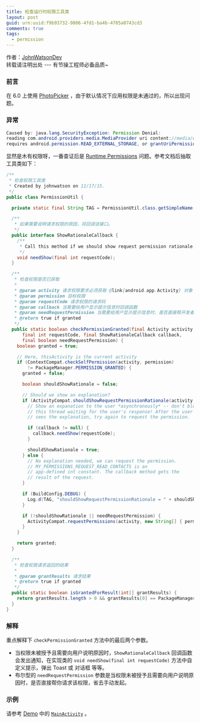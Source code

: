 ```yaml
---
title: 检查运行时权限工具类
layout: post
guid: urn:uuid:f9b93732-9806-4fd1-ba4b-4705a0743cd3
comments: true
tags:
  - permission
---
```


作者：[JohnWatsonDev](http://www.johnwatsondev.com)  
转载请注明出处 --- 有节操工程师必备品质~

### 前言
在 6.0 上使用 [PhotoPicker](https://github.com/donglua/PhotoPicker) ，由于默认情况下应用权限是未通过的，所以出现问题。  

### 异常
```java
Caused by: java.lang.SecurityException: Permission Denial:  
reading com.android.providers.media.MediaProvider uri content://media/external/images/media  
requires android.permission.READ_EXTERNAL_STORAGE, or grantUriPermission()
```

显然是木有权限呀，一番查证后是 [Runtime Permissions](http://developer.android.com/training/permissions/requesting.html) 问题。参考文档后抽取工具类如下：

```java
/**
 * 检查权限工具类
 * Created by johnwatson on 11/17/15.
 */
public class PermissionUtil {

  private static final String TAG = PermissionUtil.class.getSimpleName();

  /**
   * 如果需要说明请求权限的原因，将回调该接口。
   */
  public interface ShowRationaleCallback {
    /**
     * Call this method if we should show request permission rationale.
     */
    void needShow(final int requestCode);
  }

  /**
   * 检查权限是否已获取
   *
   * @param activity 请求权限要求必须获取 @link{android.app.Activity} 对象
   * @param permission 目标权限
   * @param requestCode 请求权限的请求码
   * @param callback 当需要给用户显示提示信息时回调函数
   * @param needRequestPermission 当需要给用户显示提示信息时，是否直接帮开发者请求权限。
   * @return true if granted
   */
  public static boolean checkPermissionGranted(final Activity activity, final String permission,
      final int requestCode, final ShowRationaleCallback callback,
      final boolean needRequestPermission) {
    boolean granted = true;

    // Here, thisActivity is the current activity
    if (ContextCompat.checkSelfPermission(activity, permission)
        != PackageManager.PERMISSION_GRANTED) {
      granted = false;

      boolean shouldShowRationale = false;

      // Should we show an explanation?
      if (ActivityCompat.shouldShowRequestPermissionRationale(activity, permission)) {
        // Show an expanation to the user *asynchronously* -- don't block
        // this thread waiting for the user's response! After the user
        // sees the explanation, try again to request the permission.

        if (callback != null) {
          callback.needShow(requestCode);
        }

        shouldShowRationale = true;
      } else {
        // No explanation needed, we can request the permission.
        // MY_PERMISSIONS_REQUEST_READ_CONTACTS is an
        // app-defined int constant. The callback method gets the
        // result of the request.
      }

      if (BuildConfig.DEBUG) {
        Log.d(TAG, "shouldShowRequestPermissionRationale = " + shouldShowRationale);
      }

      if (!shouldShowRationale || needRequestPermission) {
        ActivityCompat.requestPermissions(activity, new String[] { permission }, requestCode);
      }
    }

    return granted;
  }

  /**
   * 检查权限请求返回的结果
   *
   * @param grantResults 请求结果
   * @return true if granted
   */
  public static boolean isGrantedForResult(int[] grantResults) {
    return grantResults.length > 0 && grantResults[0] == PackageManager.PERMISSION_GRANTED;
  }
}
```

<!-- {% gist johnwatsondev/2d9a068931f88a3b2470%} -->

### 解释

重点解释下 `checkPermissionGranted` 方法中的最后两个参数。

+ 当权限未被授予且需要向用户说明原因时，`ShowRationaleCallback` 回调函数会发出通知，在实现类的 `void needShow(final int requestCode)` 方法中自定义提示，弹出 Toast 或 对话框 等等。  
+ 布尔型的 `needRequestPermission` 参数是当权限未被授予且需要向用户说明原因时，是否直接帮你请求该权限，省去手动发起。

### 示例
请参考 [Demo](https://github.com/johnwatsondev/PhotoPicker.git) 中的 [`MainActivity`](https://github.com/johnwatsondev/PhotoPicker/blob/master/photopickerdemo/src/main/java/me/iwf/PhotoPickerDemo/MainActivity.java) 。
